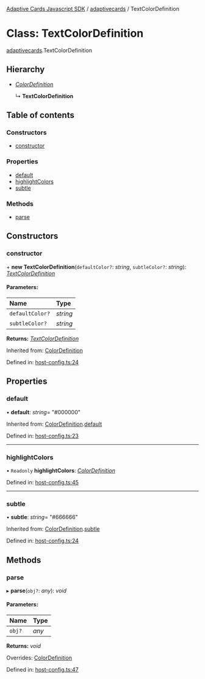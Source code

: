 [Adaptive Cards Javascript SDK](../README.md) / [adaptivecards](../modules/adaptivecards.md) / TextColorDefinition

# Class: TextColorDefinition

[adaptivecards](../modules/adaptivecards.md).TextColorDefinition

## Hierarchy

* [*ColorDefinition*](host_config.colordefinition.md)

  ↳ **TextColorDefinition**

## Table of contents

### Constructors

- [constructor](adaptivecards.textcolordefinition.md#constructor)

### Properties

- [default](adaptivecards.textcolordefinition.md#default)
- [highlightColors](adaptivecards.textcolordefinition.md#highlightcolors)
- [subtle](adaptivecards.textcolordefinition.md#subtle)

### Methods

- [parse](adaptivecards.textcolordefinition.md#parse)

## Constructors

### constructor

\+ **new TextColorDefinition**(`defaultColor?`: *string*, `subtleColor?`: *string*): [*TextColorDefinition*](host_config.textcolordefinition.md)

#### Parameters:

Name | Type |
:------ | :------ |
`defaultColor?` | *string* |
`subtleColor?` | *string* |

**Returns:** [*TextColorDefinition*](host_config.textcolordefinition.md)

Inherited from: [ColorDefinition](host_config.colordefinition.md)

Defined in: [host-config.ts:24](https://github.com/microsoft/AdaptiveCards/blob/0938a1f10/source/nodejs/adaptivecards/src/host-config.ts#L24)

## Properties

### default

• **default**: *string*= "#000000"

Inherited from: [ColorDefinition](host_config.colordefinition.md).[default](host_config.colordefinition.md#default)

Defined in: [host-config.ts:23](https://github.com/microsoft/AdaptiveCards/blob/0938a1f10/source/nodejs/adaptivecards/src/host-config.ts#L23)

___

### highlightColors

• `Readonly` **highlightColors**: [*ColorDefinition*](host_config.colordefinition.md)

Defined in: [host-config.ts:45](https://github.com/microsoft/AdaptiveCards/blob/0938a1f10/source/nodejs/adaptivecards/src/host-config.ts#L45)

___

### subtle

• **subtle**: *string*= "#666666"

Inherited from: [ColorDefinition](host_config.colordefinition.md).[subtle](host_config.colordefinition.md#subtle)

Defined in: [host-config.ts:24](https://github.com/microsoft/AdaptiveCards/blob/0938a1f10/source/nodejs/adaptivecards/src/host-config.ts#L24)

## Methods

### parse

▸ **parse**(`obj?`: *any*): *void*

#### Parameters:

Name | Type |
:------ | :------ |
`obj?` | *any* |

**Returns:** *void*

Overrides: [ColorDefinition](host_config.colordefinition.md)

Defined in: [host-config.ts:47](https://github.com/microsoft/AdaptiveCards/blob/0938a1f10/source/nodejs/adaptivecards/src/host-config.ts#L47)
